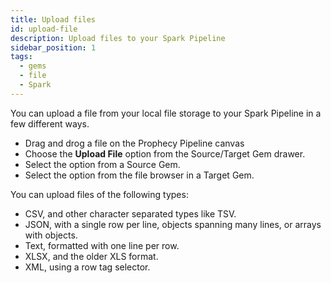 ```yaml
---
title: Upload files
id: upload-file
description: Upload files to your Spark Pipeline
sidebar_position: 1
tags:
  - gems
  - file
  - Spark
---
```


You can upload a file from your local file storage to your Spark Pipeline in a few different ways.

- Drag and drog a file on the Prophecy Pipeline canvas
- Choose the **Upload File** option from the Source/Target Gem drawer.
- Select the option from a Source Gem.
- Select the option from the file browser in a Target Gem.

You can upload files of the following types:

- CSV, and other character separated types like TSV.
- JSON, with a single row per line, objects spanning many lines, or arrays with objects.
- Text, formatted with one line per row.
- XLSX, and the older XLS format.
- XML, using a row tag selector.
